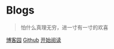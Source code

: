
# Blogs


> 怕什么真理无穷，进一寸有一寸的欢喜

[博客园](https://www.cnblogs.com/my_captain)
[Github](https://github.com/cnhkzyy)
[开始阅读](README.md)


